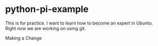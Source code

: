 # python-pi-example
This is for practice. I want to learn how to become an expert in Ubuntu. Right now we are working on using git.

Making a Change